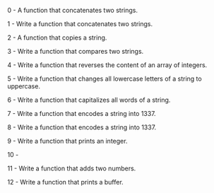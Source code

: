 0 - A function that concatenates two strings.

1 - Write a function that concatenates two strings.

2 - A function that copies a string.

3 - Write a function that compares two strings.

4 - Write a function that reverses the content of an array of integers.

5 - Write a function that changes all lowercase letters of a string to uppercase.

6 - Write a function that capitalizes all words of a string.

7 - Write a function that encodes a string into 1337.

8 - Write a function that encodes a string into 1337.

9 - Write a function that prints an integer.

10 - 

11 - Write a function that adds two numbers.

12 - Write a function that prints a buffer.
